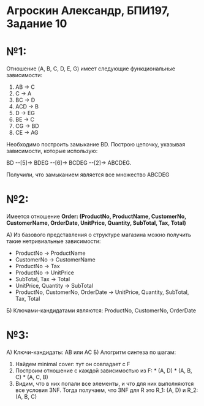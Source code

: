 # Агроскин Александр, БПИ197, Задание 10

# №1:

Отношение (A, B, C, D, E, G) имеет следующие функциональные зависимости:

1. AB → C
2. C → A 
3. BC → D 
4. ACD → B 
5. D → EG 
6. BE → C 
7. CG → BD 
8. CE → AG 

Необходимо построить замыкание BD. Построю цепочку, указывая зависимости, которые использую:

BD --[5]-> BDEG --[6]-> BCDEG --[2]-> ABCDEG.

Получили, что замыканием является все множество ABCDEG

# №2:

Имеется отношение **Order: (ProductNo, ProductName, CustomerNo, CustomerName, OrderDate, UnitPrice, Quantity, SubTotal, Tax, Total)**

А) Из базового представления о структуре магазина можно получить такие нетривиальные зависимости: 
  * ProductNo → ProductName
  * CustomerNo → CustomerName 
  * ProductNo → Tax
  * ProductNo → UnitPrice
  * SubTotal, Tax → Total
  * UnitPrice, Quantity → SubTotal
  * ProductNo, CustomerNo, OrderDate → UnitPrice, Quantity, SubTotal, Tax, Total

Б) Ключами-кандидатами являются: ProductNo, CustomerNo, OrderDate

# №3:

А) Ключи-кандидаты: AB или AC
Б) Алогритм синтеза по шагам:
  1. Найдем minimal cover: тут он совпадает с F
  2. Построим отношение с каждой зависимостью из F:
    * (A, D)
    * (A, B, C)
    * (A, C, B)
  3. Видим, что в них попали все элементы, и что для них выполняются все условия 3NF. Тогда получаем, что 3NF для R это R_1: (A, D) и R_2: (A, B, C)
